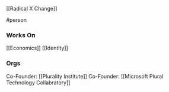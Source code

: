 [[Radical X Change]]

#person 


### Works On

[[Economics]]
[[Identity]]

### Orgs

Co-Founder: [[Plurality Institute]]
Co-Founder: [[Microsoft Plural Technology Collabratory]]